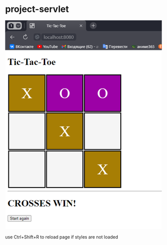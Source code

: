 # project-servlet

![Image alt](Screenshot_2.png)

use Ctrl+Shift+R to reload page if styles are not loaded
